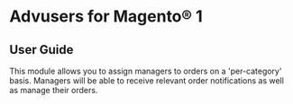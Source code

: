 # Advusers for Magento® 1

## User Guide

This module allows you to assign managers to orders on a &apos;per-category&apos; basis. Managers will be able to receive relevant order notifications as well as manage their orders.